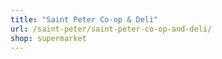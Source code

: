 ```yaml
---
title: "Saint Peter Co-op & Deli"
url: /saint-peter/saint-peter-co-op-and-deli/
shop: supermarket
---
```

